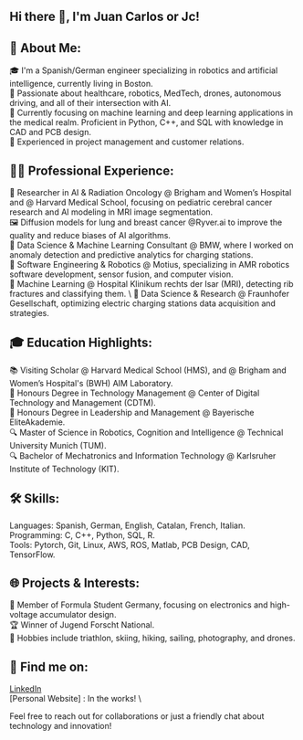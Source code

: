 ## Hi there 👋, I'm Juan Carlos or Jc!

## 🌱 About Me:

  🎓 I'm a Spanish/German engineer specializing in robotics and artificial intelligence, currently living in Boston. \
  🤖 Passionate about healthcare, robotics, MedTech, drones, autonomous driving, and all of their intersection with AI. \
  🧠 Currently focusing on machine learning and deep learning applications in the medical realm. Proficient in Python, C++, and SQL with knowledge in CAD and PCB design. \
  💼 Experienced in project management and customer relations.

## 👨‍💻 Professional Experience:

  🏥 Researcher in AI & Radiation Oncology @ Brigham and Women’s Hospital and @ Harvard Medical School, focusing on pediatric cerebral cancer research and AI modeling in MRI image segmentation. \
  🖼️ Diffusion models for lung and breast cancer @Ryver.ai to improve the quality and reduce biases of AI algorithms. \
  🚗 Data Science & Machine Learning Consultant @ BMW, where I worked on anomaly detection and predictive analytics for charging stations. \
  🤖 Software Engineering & Robotics @ Motius, specializing in AMR robotics software development, sensor fusion, and computer vision. \
  🏥 Machine Learning @ Hospital Klinikum rechts der Isar (MRI), detecting rib fractures and classifying them. \ 
  🚙 Data Science & Research @ Fraunhofer Gesellschaft, optimizing electric charging stations data acquisition and strategies. 

## 🎓 Education Highlights:
  
  📚 Visiting Scholar @ Harvard Medical School (HMS), and @ Brigham and Women’s Hospital's (BWH) AIM Laboratory. \
  🧰 Honours Degree in Technology Management @ Center of Digital Technology and Management (CDTM). \
  🌟 Honours Degree in Leadership and Management @ Bayerische EliteAkademie. \
  🔍 Master of Science in Robotics, Cognition and Intelligence @ Technical University Munich (TUM). \
  🔍 Bachelor of Mechatronics and Information Technology @ Karlsruher Institute of Technology (KIT). 
    
## 🛠️ Skills:
  Languages: Spanish, German, English, Catalan, French, Italian. \
  Programming: C, C++, Python, SQL, R. \
  Tools: Pytorch, Git, Linux, AWS, ROS, Matlab, PCB Design, CAD, TensorFlow. 

## 🌐 Projects & Interests:

  🤖 Member of Formula Student Germany, focusing on electronics and high-voltage accumulator design. \
  🏆 Winner of Jugend Forscht National. \
  📸 Hobbies include triathlon, skiing, hiking, sailing, photography, and drones.

## 🔗 Find me on:

  [LinkedIn](https://www.linkedin.com/in/juan-carlos-climent-pardo/) \
  [Personal Website] : In the works! \
  

Feel free to reach out for collaborations or just a friendly chat about technology and innovation!

<!--
**jc-cp/jc-cp** is a ✨ _special_ ✨ repository because its `README.md` (this file) appears on your GitHub profile.

Here are some ideas to get you started:

- 🔭 I’m currently working on ...
- 🌱 I’m currently learning ...
- 👯 I’m looking to collaborate on ...
- 🤔 I’m looking for help with ...
- 💬 Ask me about ...
- 📫 How to reach me: ...
- 😄 Pronouns: ...
- ⚡ Fun fact: ...
-->
